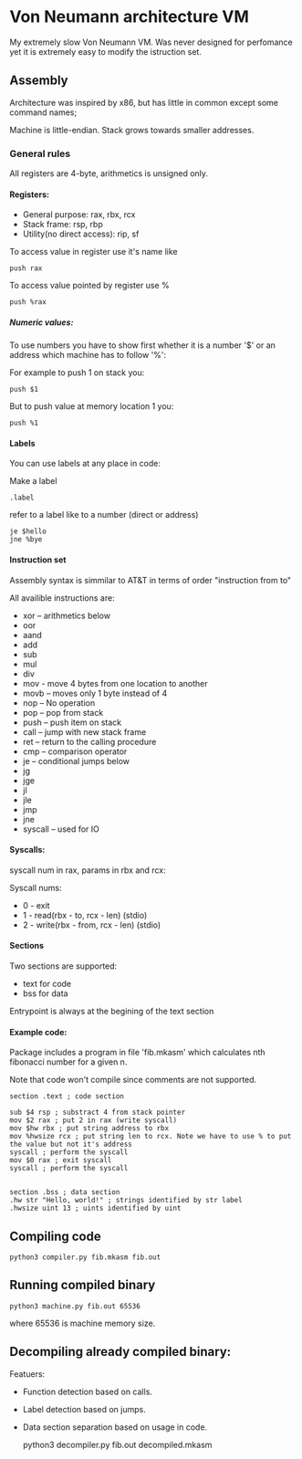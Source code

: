 # Von Neumann architecture VM

My extremely slow Von Neumann VM. Was never designed for perfomance yet it is extremely easy to modify the istruction set.


## Assembly

Architecture was inspired by x86, but has little in common except some command names;

Machine is little-endian.
Stack grows towards smaller addresses.

### General rules
All registers are 4-byte,  arithmetics is unsigned only.

#### Registers:
- General purpose: rax, rbx, rcx
- Stack frame: rsp, rbp
- Utility(no direct access): rip, sf

To access value in register use it's name like 

    push rax

To access value pointed by register use %

    push %rax

##### Numeric values:

To use numbers you have to show first whether it is a number '$' or an address which machine has to follow '%':

For example to push 1 on stack you:

    push $1
  
But to push value at memory location 1 you:

    push %1
    
#### Labels

You can use labels at any place in code:

Make a label

    .label
    
refer to a label like to a number (direct or address)

    je $hello
    jne %bye

#### Instruction set

Assembly syntax is simmilar to AT&T in terms of order "instruction from to"

All availible instructions are:

- xor – arithmetics below
- oor
- aand
- add
- sub
- mul
- div
- mov - move 4 bytes from one location to another
- movb – moves only 1 byte instead of 4
- nop – No operation
- pop – pop from stack
- push – push item on stack
- call – jump with new stack frame
- ret – return to the calling procedure
- cmp – comparison operator
- je – conditional jumps below
- jg
- jge
- jl
- jle
- jmp
- jne
- syscall – used for IO

#### Syscalls:

syscall num in rax, params in rbx and rcx:

Syscall nums:
- 0 - exit
- 1 - read(rbx - to, rcx - len)  (stdio)
- 2 - write(rbx - from, rcx - len) (stdio)

#### Sections

Two sections are supported:
- text for code
- bss for data

Entrypoint is always at the begining of the text section

#### Example code:

Package includes a program in file 'fib.mkasm' which calculates nth fibonacci number for a given n.

Note that code won't compile since comments are not supported.

    section .text ; code section
    
    sub $4 rsp ; substract 4 from stack pointer
    mov $2 rax ; put 2 in rax (write syscall)
    mov $hw rbx ; put string address to rbx
    mov %hwsize rcx ; put string len to rcx. Note we have to use % to put the value but not it's address
    syscall ; perform the syscall
    mov $0 rax ; exit syscall
    syscall ; perform the syscall


    section .bss ; data section
    .hw str "Hello, world!" ; strings identified by str label
    .hwsize uint 13 ; uints identified by uint


## Compiling code

    python3 compiler.py fib.mkasm fib.out


## Running compiled binary

    python3 machine.py fib.out 65536
where 65536 is machine memory size.


## Decompiling already compiled binary:
Featuers:
- Function detection based on calls.
- Label detection based on jumps.
- Data section separation based on usage in code.


    python3 decompiler.py fib.out decompiled.mkasm
